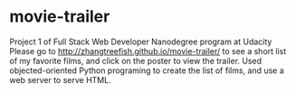 # movie-trailer
Project 1 of Full Stack Web Developer Nanodegree program at Udacity
Please go to http://zhangtreefish.github.io/movie-trailer/ to see a short list of my favorite films, and click on the poster to view the trailer.
Used objected-oriented Python programing to create the list of films, and use a web server to serve HTML.